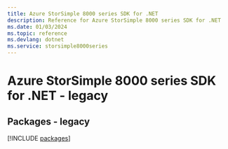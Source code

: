 ```yaml
---
title: Azure StorSimple 8000 series SDK for .NET
description: Reference for Azure StorSimple 8000 series SDK for .NET
ms.date: 01/03/2024
ms.topic: reference
ms.devlang: dotnet
ms.service: storsimple8000series
---
```

# Azure StorSimple 8000 series SDK for .NET - legacy
## Packages - legacy
[!INCLUDE [packages](storsimple-8000-series-index.md)]